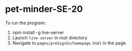 # pet-minder-SE-20

To run the program:
1. npm install -g live-server
2. Launch `live-server` in root directory
3. Navigate to `pages/preSignIn/homepage.html` in the page.